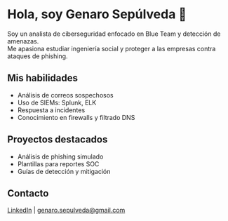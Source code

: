 # Hola, soy Genaro Sepúlveda 👋

Soy un analista de ciberseguridad enfocado en Blue Team y detección de amenazas.  
Me apasiona estudiar ingeniería social y proteger a las empresas contra ataques de phishing.

## Mis habilidades  
- Análisis de correos sospechosos  
- Uso de SIEMs: Splunk, ELK  
- Respuesta a incidentes  
- Conocimiento en firewalls y filtrado DNS  

## Proyectos destacados  
- Análisis de phishing simulado 
- Plantillas para reportes SOC  
- Guías de detección y mitigación  

## Contacto  
[LinkedIn](https://www.linkedin.com/in/genaro-andres-sepulveda/) | genaro.sepulveda@gmail.com
